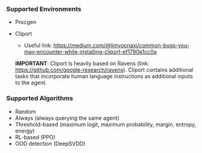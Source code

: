 ### Supported Environments
- Procgen
- Cliport
    - Useful link: https://medium.com/@limyoonaxi/common-bugs-you-may-encounter-while-installing-cliport-ef1790e1cc0a

  **IMPORTANT**: Cliport is heavily based on Ravens (link: https://github.com/google-research/ravens). Cliport contains additional tasks that incorporate human language instructions as additional inputs to the agent. 


### Supported Algorithms
- Random
- Always (always querying the same agent)
- Threshold-based (maximum logit, maximum probability, margin, entropy, energy)
- RL-based (PPO)
- OOD detection (DeepSVDD)